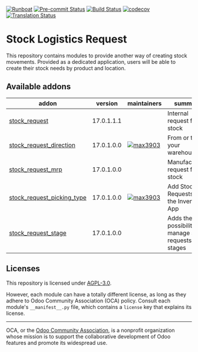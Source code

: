 
[![Runboat](https://img.shields.io/badge/runboat-Try%20me-875A7B.png)](https://runboat.odoo-community.org/builds?repo=OCA/stock-logistics-request&target_branch=17.0)
[![Pre-commit Status](https://github.com/OCA/stock-logistics-request/actions/workflows/pre-commit.yml/badge.svg?branch=17.0)](https://github.com/OCA/stock-logistics-request/actions/workflows/pre-commit.yml?query=branch%3A17.0)
[![Build Status](https://github.com/OCA/stock-logistics-request/actions/workflows/test.yml/badge.svg?branch=17.0)](https://github.com/OCA/stock-logistics-request/actions/workflows/test.yml?query=branch%3A17.0)
[![codecov](https://codecov.io/gh/OCA/stock-logistics-request/branch/17.0/graph/badge.svg)](https://codecov.io/gh/OCA/stock-logistics-request)
[![Translation Status](https://translation.odoo-community.org/widgets/stock-logistics-request-17-0/-/svg-badge.svg)](https://translation.odoo-community.org/engage/stock-logistics-request-17-0/?utm_source=widget)

<!-- /!\ do not modify above this line -->

# Stock Logistics Request

This repository contains modules to provide another way of creating stock movements. Provided as a dedicated application, users will be able to create their stock needs by product and location.

<!-- /!\ do not modify below this line -->

<!-- prettier-ignore-start -->

[//]: # (addons)

Available addons
----------------
addon | version | maintainers | summary
--- | --- | --- | ---
[stock_request](stock_request/) | 17.0.1.1.1 |  | Internal request for stock
[stock_request_direction](stock_request_direction/) | 17.0.1.0.0 | [![max3903](https://github.com/max3903.png?size=30px)](https://github.com/max3903) | From or to your warehouse?
[stock_request_mrp](stock_request_mrp/) | 17.0.1.0.0 |  | Manufacturing request for stock
[stock_request_picking_type](stock_request_picking_type/) | 17.0.1.0.0 | [![max3903](https://github.com/max3903.png?size=30px)](https://github.com/max3903) | Add Stock Requests to the Inventory App
[stock_request_stage](stock_request_stage/) | 17.0.1.0.0 |  | Adds the possibility to manage stock requests by stages

[//]: # (end addons)

<!-- prettier-ignore-end -->

## Licenses

This repository is licensed under [AGPL-3.0](LICENSE).

However, each module can have a totally different license, as long as they adhere to Odoo Community Association (OCA)
policy. Consult each module's `__manifest__.py` file, which contains a `license` key
that explains its license.

----
OCA, or the [Odoo Community Association](http://odoo-community.org/), is a nonprofit
organization whose mission is to support the collaborative development of Odoo features
and promote its widespread use.
